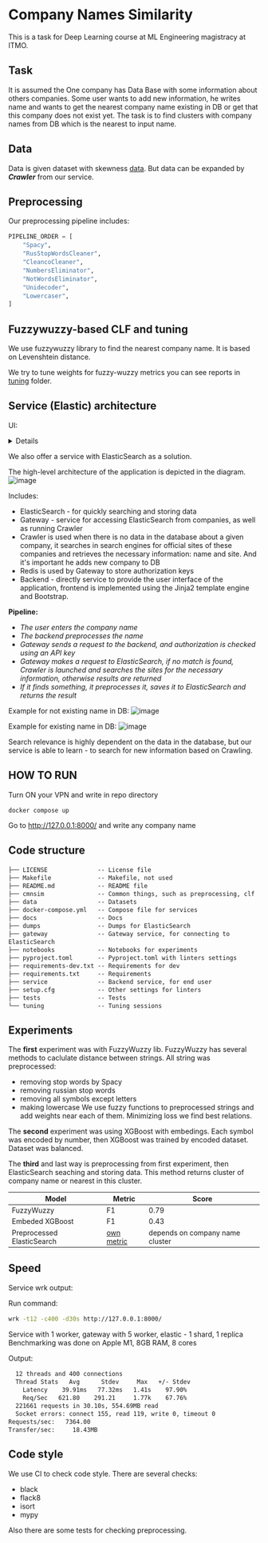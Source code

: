 # Company Names Similarity

This is a task for Deep Learning course at ML Engineering magistracy at ITMO.

## Task

It is assumed the One company has Data Base with some information about others companies. Some user wants to add new information, he writes name and wants to get the nearest company name existing in DB or get that this company does not exist yet. The task is to find clusters with company names from DB which is the nearest to input name.

## Data

Data is given dataset with skewness [data](https://drive.google.com/file/d/1e9bdr7wcQX_YBudQcsKj-sMoIGxQOlK4/view?usp=sharing). But data can be expanded by ***Crawler*** from our service.


## Preprocessing

Our preprocessing pipeline includes:

```python
PIPELINE_ORDER = [
    "Spacy",
    "RusStopWordsCleaner",
    "CleancoCleaner",
    "NumbersEliminator",
    "NotWordsEliminator",
    "Unidecoder",
    "Lowercaser",
]
```

## Fuzzywuzzy-based CLF and tuning

We use fuzzywuzzy library to find the nearest company name.
It is based on Levenshtein distance.

We try to tune weights for fuzzy-wuzzy metrics
you can see reports in [tuning](tuning) folder.


## Service (Elastic) architecture

UI:

<details>

Main page:

![ui](docs/images/UI.png)

Search results page:

![ui-concrete](docs/images/UI-concrete.png)

</details>

We also offer a service with ElasticSearch as a solution.

The high-level architecture of the application is depicted in the diagram.
![image](https://user-images.githubusercontent.com/43779450/197755976-5f36afa8-c5ad-439f-a058-05a33793bf06.png)

Includes:
- ElasticSearch - for quickly searching and storing data
- Gateway - service for accessing ElasticSearch from companies, as well as running Crawler
- Crawler is used when there is no data in the database about a given company, it searches in search engines for official sites of these companies and retrieves the necessary information: name and site. And it's important he adds new company to DB
- Redis is used by Gateway to store authorization keys
- Backend - directly service to provide the user interface of the application, frontend is implemented using the Jinja2 template engine and Bootstrap.

**Pipeline:**
- *The user enters the company name*
- *The backend preprocesses the name*
- *Gateway sends a request to the backend, and authorization is checked using an API key*
- *Gateway makes a request to ElasticSearch, if no match is found, Crawler is launched and searches the sites for the necessary information, otherwise results are returned*
- *If it finds something, it preprocesses it, saves it to ElasticSearch and returns the result*

Example for not existing name in DB:
![image](https://user-images.githubusercontent.com/43779450/197798347-675c5ee4-01a8-4795-9006-12be0510892f.png)

Example for existing name in DB:
![image](https://user-images.githubusercontent.com/43779450/197799499-8ef1cd15-271e-4c5c-bb16-60867df77f23.png)


Search relevance is highly dependent on the data in the database, but our service is able to learn - to search for new information based on Crawling.

## HOW TO RUN

Turn ON your VPN and write in repo directory
```
docker compose up
```

Go to http://127.0.0.1:8000/ and write any company name

## Code structure

```
├── LICENSE              -- License file
├── Makefile             -- Makefile, not used
├── README.md            -- README file
├── cmnsim               -- Common things, such as preprocessing, clf
├── data                 -- Datasets
├── docker-compose.yml   -- Compose file for services
├── docs                 -- Docs
├── dumps                -- Dumps for ElasticSearch
├── gateway              -- Gateway service, for connecting to ElasticSearch
├── notebooks            -- Notebooks for experiments
├── pyproject.toml       -- Pyproject.toml with linters settings
├── requirements-dev.txt -- Requirements for dev
├── requirements.txt     -- Requirements
├── service              -- Backend service, for end user
├── setup.cfg            -- Other settings for linters
├── tests                -- Tests
└── tuning               -- Tuning sessions
```


## Experiments

The **first** experiment was with FuzzyWuzzy lib. FuzzyWuzzy has several methods to caclulate distance between strings. All string was preprocessed:
* removing stop words by Spacy
* removing russian stop words
* removing all symbols except letters
* making lowercase
We use fuzzy functions to preprocessed strings and add weights near each of them. Minimizing loss we find best relations.

The **second** experiment was using XGBoost with embedings. Each symbol was encoded by number, then XGBoost was trained by encoded dataset. Dataset was balanced.

The **third** and last way is preprocessing from first experiment, then ElasticSearch seaching and storing data. This method returns cluster of company name or nearest in this cluster.

| Model | Metric | Score |
|-------|--------|--------|
| FuzzyWuzzy | F1 | 0.79 |
| Embeded XGBoost | F1 | 0.43 |
| Preprocessed ElasticSearch | [own metric](https://theaidigest.in/how-does-elasticsearch-scoring-work/) | depends on company name cluster |

## Speed

Service wrk output:

Run command:

```bash
wrk -t12 -c400 -d30s http://127.0.0.1:8000/
```

Service with 1 worker, gateway with 5 worker, elastic - 1 shard, 1 replica
Benchmarking was done on Apple M1, 8GB RAM, 8 cores

Output:
```
  12 threads and 400 connections
  Thread Stats   Avg      Stdev     Max   +/- Stdev
    Latency    39.91ms   77.32ms   1.41s    97.90%
    Req/Sec   621.80    291.21     1.77k    67.76%
  221661 requests in 30.10s, 554.69MB read
  Socket errors: connect 155, read 119, write 0, timeout 0
Requests/sec:   7364.00
Transfer/sec:     18.43MB
```

## Code style

We use CI to check code style. There are several checks:

* black
* flack8
* isort
* mypy

Also there are some tests for checking preprocessing.
